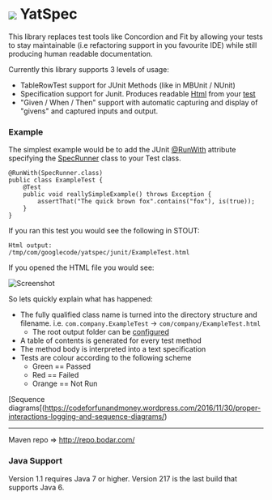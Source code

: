 <h1><img src="https://raw.githubusercontent.com/wiki/bodar/yatspec/logo.jpg" align="absmiddle"/> YatSpec</h1>



This library replaces test tools like Concordion and Fit by allowing your tests to stay maintainable (i.e refactoring support in you favourite IDE) while still producing human readable documentation.

Currently this library supports 3 levels of usage:

  * TableRowTest support for JUnit Methods (like in MBUnit / NUnit)
  * Specification support for Junit. Produces readable [Html](https://github.com/bodar/yatspec/raw/wiki/example.html) from your [test](/test/com/googlecode/yatspec/junit/SpecificationExampleTest.java)
  * "Given / When / Then" support with automatic capturing and display of "givens" and captured inputs and output.

### Example ###

The simplest example would be to add the JUnit [@RunWith](http://junit.sourceforge.net/javadoc/org/junit/runner/RunWith.html) attribute specifying the [SpecRunner](/src/com/googlecode/yatspec/junit/SpecRunner.java) class to your Test class.

```
@RunWith(SpecRunner.class)
public class ExampleTest {
    @Test
    public void reallySimpleExample() throws Exception {
        assertThat("The quick brown fox".contains("fox"), is(true));
    }
}
```

If you ran this test you would see the following in STOUT:

```
Html output:
/tmp/com/googlecode/yatspec/junit/ExampleTest.html
```

If you opened the HTML file you would see:

![Screenshot](https://raw.githubusercontent.com/wiki/bodar/yatspec/yatspec.png)

So lets quickly explain what has happened:

  * The fully qualified class name is turned into the directory structure and filename. i.e. `com.company.ExampleTest` -> `com/company/ExampleTest.html`
    * The root output folder can be [configured](Configuration.md)
  * A table of contents is generated for every test method
  * The method body is interpreted into a text specification
  * Tests are colour according to the following scheme
    * Green == Passed
    * Red == Failed
    * Orange == Not Run

[Sequence diagrams[(https://codeforfunandmoney.wordpress.com/2016/11/30/proper-interactions-logging-and-sequence-diagrams/)

---


Maven repo  => http://repo.bodar.com/


### Java Support ###
Version 1.1 requires Java 7 or higher. Version 217 is the last build that supports Java 6.
